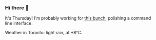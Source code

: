 ### Hi there :wave:

It's Thursday! I'm probably working for [this bunch](https://github.com/kohofinancial), polishing a command line interface.

Weather in Toronto: light rain, at +8°C.
